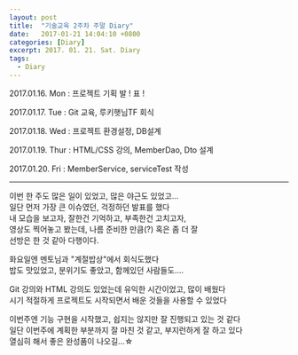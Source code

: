 ```yaml
---
layout: post
title:  "기술교육 2주차 주말 Diary"
date:   2017-01-21 14:04:10 +0800
categories: [Diary]
excerpt: 2017. 01. 21. Sat. Diary
tags:
  - Diary
---
```


2017.01.16. Mon : 프로젝트 기획 발 ! 표 !

2017.01.17. Tue : Git 교육, 루키햇님TF 회식

2017.01.18. Wed : 프로젝트 환경설정, DB설계

2017.01.19. Thur : HTML/CSS 강의, MemberDao, Dto 설계

2017.01.20. Fri : MemberService, serviceTest 작성

------------------------------------  -------------------------------------

이번 한 주도 많은 일이 있었고, 많은 야근도 있었고... <br/>
일단 먼저 가장 큰 이슈였던, 걱정하던 발표를 했다 <br/>
내 모습을 보고자, 잘한건 기억하고, 부족한건 고치고자, <br/>
영상도 찍어놓고 봤는데, 나름 준비한 만큼(?) 혹은 좀 더 잘 <br/>
선방은 한 것 같아 다행이다.

화요일엔 멘토님과 "계절밥상"에서 회식도했다 <br/>
밥도 맛있었고, 분위기도 좋았고, 함께있던 사람들도....

Git 강의와 HTML 강의도 있었는데 유익한 시간이었고, 많이 배웠다 <br/>
시기 적절하게 프로젝트도 시작되면서 배운 것들을 사용할 수 있었다

이번주엔 기능 구현을 시작했고, 쉽지는 않지만 잘 진행되고 있는 것 같다 <br/>
일단 이번주에 계획한 부분까지 잘 마친 것 같고, 부지런하게 잘 하고 있다<br/>
열심히 해서 좋은 완성품이 나오길...☆
